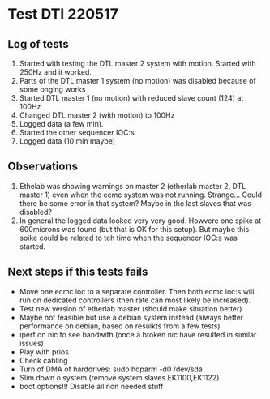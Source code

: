 # Test DTl 220517

## Log of tests
1. Started with testing the DTL master 2 system with motion. Started with 250Hz and it worked.
2. Parts of the DTL master 1 system (no motion) was disabled because of some onging works
3. Started DTL master 1 (no motion) with reduced slave count (124) at 100Hz
4. Changed DTL master 2 (with motion) to 100Hz
5. Logged data (a few min).
6. Started the other sequencer IOC:s
7. Logged data (10 min maybe)

## Observations
1. Ethelab was showing warnings on master 2 (etherlab master 2, DTL master 1) even when the ecmc system was not running. Strange... Could there be some error in that system? Maybe in the last slaves that was disabled?
2. In general the logged data looked very very good. Howvere one spike at 600microns was found (but that is OK for this setup). But maybe this soike could be related to teh time when the sequencer IOC:s was started.  

## Next steps if this tests fails
* Move one ecmc ioc to a separate controller. Then both ecmc ioc:s will run on dedicated controllers (then rate can most likely be increased).
* Test new version of etherlab master (should make situation better)
* Maybe not feasible but use a debian system instead (always better performance on debian, based on resulkts from a few tests)
* iperf on nic to see bandwith (once a broken nic have resulted in similar issues)
* Play with prios
* Check cabling
* Turn of DMA of harddrives: sudo hdparm -d0 /dev/sda
* Slim down o system (remove system slaves EK1100,EK1122)
* boot options!!! Disable all non needed stuff
